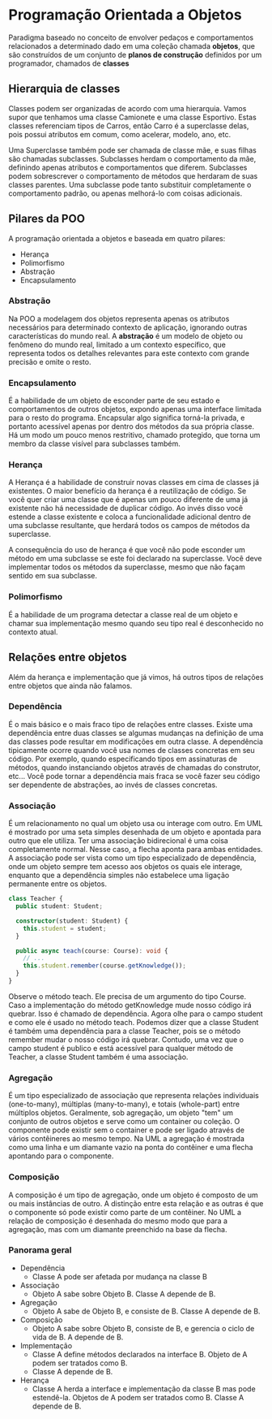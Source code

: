 # Programação Orientada a Objetos

Paradigma baseado no conceito de envolver pedaços e comportamentos relacionados a determinado dado em uma coleção chamada **objetos**, que são construídos de um conjunto de **planos de construção** definidos por um programador, chamados de **classes**

## Hierarquia de classes

Classes podem ser organizadas de acordo com uma hierarquia. Vamos supor que tenhamos uma classe Camionete e uma classe Esportivo. Estas classes referenciam tipos de Carros, então Carro é a superclasse delas, pois possui atributos em comum, como acelerar, modelo, ano, etc.

Uma Superclasse também pode ser chamada de classe mãe, e suas filhas são chamadas subclasses. Subclasses herdam o comportamento da mãe, definindo apenas atributos e comportamentos que diferem.
Subclasses podem sobrescrever o comportamento de métodos que herdaram de suas classes parentes. Uma subclasse pode tanto substituir completamente o comportamento padrão, ou apenas melhorá-lo com coisas adicionais.

## Pilares da POO

A programação orientada a objetos e baseada em quatro pilares:

- Herança
- Polimorfismo
- Abstração
- Encapsulamento

### Abstração

Na POO a modelagem dos objetos representa apenas os atributos necessários para determinado contexto de aplicação, ignorando outras características do mundo real.
A **abstração** é um modelo de objeto ou fenômeno do mundo real, limitado a um contexto específico, que representa todos os detalhes relevantes para este contexto com grande precisão e omite o resto.

### Encapsulamento

É a habilidade de um objeto de esconder parte de seu estado e comportamentos de outros objetos, expondo apenas uma interface limitada para o resto do programa.
Encapsular algo significa torná-la privada, e portanto acessível apenas por dentro dos métodos da sua própria classe. Há um modo um pouco menos restritivo, chamado protegido, que torna um membro da classe visível para subclasses também.

### Herança

A Herança é a habilidade de construir novas classes em cima de classes já existentes. O maior benefício da herança é a reutilização de código.
Se você quer criar uma classe que é apenas um pouco diferente de uma já existente não há necessidade de duplicar código. Ao invés disso você estende a classe existente e coloca a funcionalidade adicional dentro de uma subclasse resultante, que herdará todos os campos de métodos da superclasse.

A consequência do uso de herança é que você não pode esconder um método em uma subclasse se este foi declarado na superclasse. Você deve implementar todos os métodos da superclasse, mesmo que não façam sentido em sua subclasse.

### Polimorfismo

É a habilidade de um programa detectar a classe real de um objeto e chamar sua implementação mesmo quando seu tipo real é desconhecido no contexto atual.

## Relações entre objetos

Além da herança e implementação que já vimos, há outros tipos de relações entre objetos que ainda não falamos.

### Dependência

É o mais básico e o mais fraco tipo de relações entre classes.
Existe uma dependência entre duas classes se algumas mudanças na definição de uma das classes pode resultar em modificações em outra classe.
A dependência tipicamente ocorre quando você usa nomes de classes concretas em seu código. Por exemplo, quando especificando tipos em assinaturas de métodos, quando instanciando objetos através de chamadas do construtor, etc... Você pode tornar a dependência mais fraca se você fazer seu código ser dependente de abstrações, ao invés de classes concretas.

### Associação

É um relacionamento no qual um objeto usa ou interage com outro. Em UML é mostrado por uma seta simples desenhada de um objeto e apontada para outro que ele utiliza.
Ter uma associação bidirecional é uma coisa completamente normal. Nesse caso, a flecha aponta para ambas entidades.
A associação pode ser vista como um tipo especializado de dependência, onde um objeto sempre tem acesso aos objetos os quais ele interage, enquanto que a dependência simples não estabelece uma ligação permanente entre os objetos.

```ts
class Teacher {
  public student: Student;

  constructor(student: Student) {
    this.student = student;
  }

  public async teach(course: Course): void {
    // ...
    this.student.remember(course.getKnowledge());
  }
}
```

Observe o método teach. Ele precisa de um argumento do tipo Course. Caso a implementação do método getKnowledge mude nosso código irá quebrar. Isso é chamado de dependência.
Agora olhe para o campo student e como ele é usado no método teach. Podemos dizer que a classe Student é também uma dependência para a classe Teacher, pois se o método remember mudar o nosso código irá quebrar.
Contudo, uma vez que o campo student é publico e está acessível para qualquer método de Teacher, a classe Student também é uma associação.

### Agregação

É um tipo especializado de associação que representa relações individuais (one-to-many), múltiplas (many-to-many), e totais (whole-part) entre múltiplos objetos.
Geralmente, sob agregação, um objeto "tem" um conjunto de outros objetos e serve como um container ou coleção. O componente pode existir sem o container e pode ser ligado através de vários contêineres ao mesmo tempo.
Na UML a agregação é mostrada como uma linha e um diamante vazio na ponta do contêiner e uma flecha apontando para o componente.

### Composição

A composição é um tipo de agregação, onde um objeto é composto de um ou mais instâncias de outro. A distinção entre esta relação e as outras é que o componente só pode existir como parte de um contêiner.
No UML a relação de composição é desenhada do mesmo modo que para a agregação, mas com um diamante preenchido na base da flecha.

### Panorama geral

- Dependência
  - Classe A pode ser afetada por mudança na classe B
- Associação
  - Objeto A sabe sobre Objeto B. Classe A depende de B.
- Agregação
  - Objeto A sabe de Objeto B, e consiste de B. Classe A depende de B.
- Composição
  - Objeto A sabe sobre Objeto B, consiste de B, e gerencia o ciclo de vida de B. A depende de B.
- Implementação
  - Classe A define métodos declarados na interface B. Objeto de A podem ser tratados como B.
  - Classe A depende de B.
- Herança
  - Classe A herda a interface e implementação da classe B mas pode estendê-la. Objetos de A podem ser tratados como B. Classe A depende de B.
